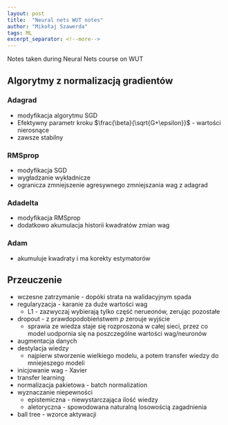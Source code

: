 ```yaml
---
layout: post
title:  "Neural nets WUT notes"
author: "Mikołaj Szawerda"
tags: ML
excerpt_separator: <!--more-->
---
```


Notes taken during Neural Nets course on WUT

<!--more-->

## Algorytmy z normalizacją gradientów

### Adagrad

- modyfikacja algorytmu SGD
- Efektywny parametr kroku $\frac{\beta}{\sqrt{G+\epsilon}}$ - wartości nierosnące
- zawsze stabilny

### RMSprop

- modyfikacja SGD
- wygładzanie wykładnicze
- ogranicza zmniejszenie agresywnego zmniejszania wag z adagrad

### Adadelta

- modyfikacja RMSprop
- dodatkowo akumulacja historii kwadratów zmian wag

### Adam

- akumuluje kwadraty i ma korekty estymatorów

## Przeuczenie

- wczesne zatrzymanie - dopóki strata na walidacyjnym spada
- regularyzacja - karanie za duże wartości wag 
  - L1 - zazwyczaj wybierają tylko część nerueonów, zerując pozostałe
- dropout - z prawdopodobieństwem $p$ zerouje wyjście
  - sprawia ze wiedza staje się rozproszona w całej sieci, przez co model uodpornia się na poszczególne wartości wag/neuronów
- augmentacja danych
- destylacja wiedzy
  - najpierw stworzenie wielkiego modelu, a potem transfer wiedzy do mniejeszego modeli
- inicjowanie wag - Xavier
- transfer learning
- normalizacja pakietowa - batch normalization
- wyznaczanie niepewności
  - epistemiczna - niewystarczająca ilość wiedzy
  - aletoryczna - spowodowana naturalną losowością zagadnienia
- ball tree - wzorce aktywacji
